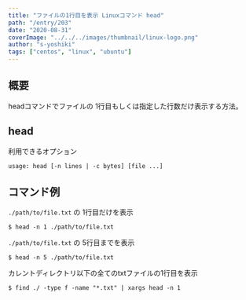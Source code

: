 ```yaml
---
title: "ファイルの1行目を表示 Linuxコマンド head"
path: "/entry/203"
date: "2020-08-31"
coverImage: "../../../images/thumbnail/linux-logo.png"
author: "s-yoshiki"
tags: ["centos", "linux", "ubuntu"]
---
```


## 概要

headコマンドでファイルの 1行目もしくは指定した行数だけ表示する方法。

## head

利用できるオプション

```
usage: head [-n lines | -c bytes] [file ...]
```

## コマンド例

`./path/to/file.txt` の 1行目だけを表示

```shell
$ head -n 1 ./path/to/file.txt
```

`./path/to/file.txt` の 5行目までを表示


```shell
$ head -n 5 ./path/to/file.txt
```

カレントディレクトリ以下の全てのtxtファイルの1行目を表示

```shell
$ find ./ -type f -name "*.txt" | xargs head -n 1
```